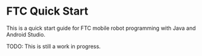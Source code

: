 # FTC Quick Start

This is a quick start guide for FTC mobile robot programming with Java and Android Studio.

TODO: This is still a work in progress.
